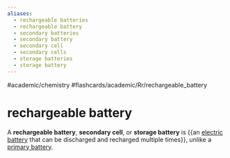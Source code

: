 ```yaml
---
aliases:
  - rechargeable batteries
  - rechargeable battery
  - secondary batteries
  - secondary battery
  - secondary cell
  - secondary cells
  - storage batteries
  - storage battery
---
```


#academic/chemistry #flashcards/academic/Rr/rechargeable_battery

# rechargeable battery

A __rechargeable battery__, __secondary cell__, or __storage battery__ is {{an [electric battery](electric%20battery.md) that can be discharged and recharged multiple times}}, unlike a [primary battery](primary%20battery.md). <!--SR:!2023-04-15,9,270-->

